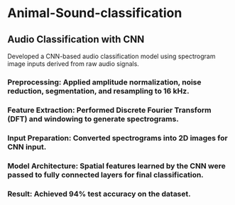 # Animal-Sound-classification
## Audio Classification with CNN
Developed a CNN-based audio classification model using spectrogram image inputs derived from raw audio signals.

### Preprocessing: Applied amplitude normalization, noise reduction, segmentation, and resampling to 16 kHz.

### Feature Extraction: Performed Discrete Fourier Transform (DFT) and windowing to generate spectrograms.

### Input Preparation: Converted spectrograms into 2D images for CNN input.

### Model Architecture: Spatial features learned by the CNN were passed to fully connected layers for final classification.

### Result: Achieved 94% test accuracy on the dataset.

